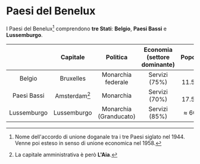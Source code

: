 # Paesi del Benelux

I Paesi del Benelux[^1] comprendono **tre Stati**: **Belgio**, **Paesi Bassi** e
**Lussemburgo**.

| | Capitale | Politica | Economia (settore dominante) | Popolazione |
| :-: | :-: | :-: | :-: | :-: |
| Belgio | Bruxelles | Monarchia federale | Servizi (75%) | &#8776; 11.500.000 |
| Paesi Bassi | Amsterdam[^2] | Monarchia | Servizi (70%) | &#8776; 17.500.000 |
| Lussemburgo | Lussemburgo | Monarchia (Granducato) | Servizi (85%) | &#8776; 600.000 |

[^1]: Nome dell'accordo di unione doganale tra i tre Paesi siglato nel 1944.
      Venne poi esteso in senso di unione economica nel 1958.
[^2]: La capitale amministrativa è però **L'Aia**.
